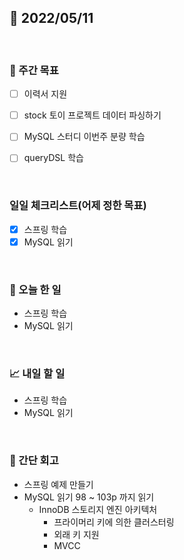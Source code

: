 ## 📅 2022/05/11

<br/>

### 🏹 주간 목표

- [ ] 이력서 지원
- [ ] stock 토이 프로젝트 데이터 파싱하기
- [ ] MySQL 스터디 이번주 분량 학습
- [ ] queryDSL 학습


<br/>

### 일일 체크리스트(어제 정한 목표)

- [x] 스프링 학습
- [x] MySQL 읽기

<br/>

### 💯 오늘 한 일

- 스프링 학습
- MySQL 읽기

<br/>

### 📈 내일 할 일

- 스프링 학습
- MySQL 읽기

<br/>

### 🧐 간단 회고

- 스프링 예제 만들기 
- MySQL 읽기 98 ~ 103p 까지 읽기
    - InnoDB 스토리지 엔진 아키텍처
        - 프라이머리 키에 의한 클러스터링
        - 외래 키 지원
        - MVCC
